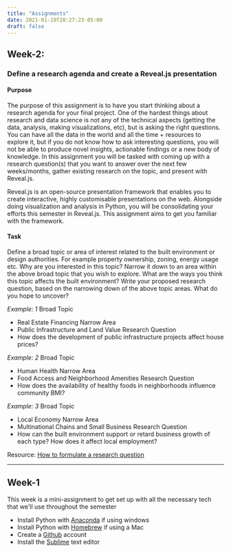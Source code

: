 ```yaml
---
title: "Assignments"
date: 2021-01-19T20:27:23-05:00
draft: false
---
```


## Week-2:
### Define a research agenda and create a Reveal.js presentation


#### Purpose
The purpose of this assignment is to have you start thinking about a research agenda for your final project. One of the hardest things about research and data science is not any of the technical aspects (getting the data, analysis, making visualizations, etc), but is asking the right questions. You can have all the data in the world and all the time + resources to explore it, but if you do not know how to ask interesting questions, you will not be able to produce novel insights, actionable findings or a new body of knowledge. In this assignment you will be tasked with coming up with a research question(s) that you want to answer over the next few weeks/months, gather existing research on the topic, and present with Reveal.js.

Reveal.js is an open-source presentation framework that enables you to create interactive, highly customisable presentations on the web. Alongside doing visualization and analysis in Python, you will be consolidating your efforts this semester in Reveal.js. This assignment aims to get you familiar with the framework.

#### Task
Define a broad topic or area of interest related to the built environment or design authorities. For example property ownership, zoning, energy usage etc.
Why are you interested in this topic?
Narrow it down to an area within the above broad topic that you wish to explore.
What are the ways you think this topic affects the built environment?
Write your proposed research question, based on the narrowing down of the above topic areas.
What do you hope to uncover?

*Example: 1*
Broad Topic
- Real Estate Financing
Narrow Area
- Public Infrastructure and Land Value
Research Question
- How does the development of public infrastructure projects affect house prices?

*Example: 2*
Broad Topic
- Human Health
Narrow Area
- Food Access and Neighborhood Amenities
Research Question
- How does the availability of healthy foods in neighborhoods influence community BMI?

*Example: 3*
Broad Topic
- Local Economy
Narrow Area
- Multinational Chains and Small Business
Research Question
- How can the built environment support or retard business growth of each type? How does it affect local employment?

Resource:
[How to formulate a research question](https://ocw.mit.edu/courses/comparative-media-studies-writing/21w-035-science-writing-and-new-media-communicating-science-to-the-public-fall-2016/communication-experiments/sessions-9-21/formulating-a-research-question/)

---


## Week-1

This week is a mini-assignment to get set up with all the necessary tech that we'll use throughout the semester

- Install Python with [Anaconda](https://www.anaconda.com/products/individual) if using windows
- Install Python with [Homebrew](https://realpython.com/installing-python/#how-to-install-from-homebrew) if using a Mac
- Create a [Github](https://github.com/) account
- Install the [Sublime](https://www.sublimetext.com/3) text editor
